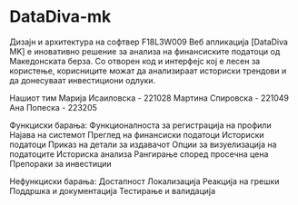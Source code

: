 # DataDiva-mk

Дизајн и архитектура на софтвер F18L3W009
Веб апликација [DataDiva MK] е иновативно решение за анализа на финансиските податоци од Македонската берза. Со отворен код и интерфејс кој е лесен за користење, корисниците можат да анализираат 
историски трендови и да донесуваат инвестициони одлуки.

Нашиот тим
Марија Исаиловска - 221028 
Мартина Спировска - 221049 
Ана Попеска - 223205

Функциски барања:
Функционалноста за регистрација на профили Најава на системот Преглед на финансиски податоци Историски податоци Приказ на детали за издавачот Опции за визуелизација на податоците 
Историска анализа Рангирање според просечна цена Препораки за инвестиции

Нефункциски барања:
Достапност Локализација Реакција на грешки Поддршка и документација Тестирање и валидација

